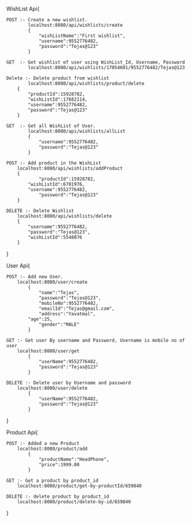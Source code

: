 WishList Api{
		
  	POST :- Create a new wishlist.
        	localhost:8080/api/wishlists/create
        	{   
            	"wishListName":"First wishlist",
            	"username":9552776482,
            	"password":"Tejas@123"
         	}

	GET  :- Get wishlist of user using WishList_Id, Username, Password
        	localhost:8080/api/wishlists/17054601/9552776482/Tejas@123

	Delete :- Delete product from wishlist
  	    	localhost:8080/api/wishlists/product/delete
	   	{
			"productId":15928782,
			"wishListId":17682114,
			"username":9552776482,
			"password":"Tejas@123"
  	  	}

	GET  :- Get all WishList of User.
        	localhost:8080/api/wishlists/allList
        	{   
            	"username":9552776482, 
            	"password":"Tejas@123"   
        	}
    
	POST :- Add product in the WishList
    	localhost:8080/api/wishlists/addProduct
    	{   
            	"productId":15928782,
			"wishListId":6701976,
			"username":9552776482,
	        	"password":"Tejas@123"
		}

	DELETE :- Delete Wishlist 
    	localhost:8080/api/wishlists/delete
    	{
			"username":9552776482,
			"password":"Tejas@123",
			"wishListId":5548076
		}
}

User Api{

	POST :- Add new User.
    	localhost:8080/user/create
    		{
        		"name":"Tejas",
        		"password":"Tejas@123",
        		"mobileNo":9552776482,
        		"emailId":"Tejas@gmail.com",
        		"address":"Yavatmal",
       		"age":25,
        		"gender":"MALE"
    		}
    
	GET :- Get user By username and Password, Username is mobile no of user
    	localhost:8080/user/get
    		{
        		"userName":9552776482,
        		"password":"Tejas@123"
    		}
    
	DELETE :- Delete user by Username and password
    	localhost:8080/user/delete
    		{ 
        		"userName":9552776482,
        		"password":"Tejas@123"
    		}
}

Product Api{

	POST :- Added a new Product
    	localhost:8080/product/add
    		{
        		"productName":"HeadPhone",
        		"price":1999.00
    		}
    
	GET :- Get a product by product_id
    	localhost:8080/product/get-by-productId/659840
    
	DELETE :- delete product by product_id
    	localhost:8080/product/delete-by-id/659840
}
